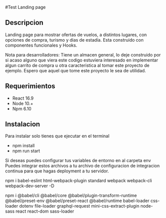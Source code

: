 #Test Landing page


Descripcion
----------------------------

Landing page para mostrar ofertas de vuelos, a distintos lugares, con opciones de compra, turismo y dias de estadía.
Esta construido con componentes funcionales y Hooks.

Nota para desarrolladores:
Tiene un almacen general, lo deje construido por si acaso alguno que viera este codigo estuviera interesado en implementar algun carrito de compra u otra caracteristica al tomar este proyecto de ejemplo. Espero que aquel que tome este proyecto le sea de utilidad.


Requerimientos
---------------------------

- React 16.9
- Node 10.+
- Npm 6.10

Instalacion
---------------------------

Para instalar solo tienes que ejecutar en el terminal

- npm install
- npm run start

Si deseas puedes configurar tus variables de entorno en al carpeta env
Puedes integrar estos archivos a tu archivo de configuracion de integracion continua para que hagas deployment a tu servidor.

npm i babel-eslint html-webpack-plugin standard webpack webpack-cli webpack-dev-server -D

npm i @babel/cli @babel/core @babel/plugin-transform-runtime @babel/preset-env @babel/preset-react @babel/runtime babel-loader css-loader dotenv file-loader graphql-request mini-css-extract-plugin node-sass react react-dom sass-loader 
